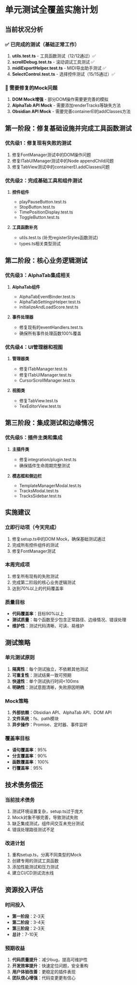 # 单元测试全覆盖实施计划

## 当前状况分析

### ✅ 已完成的测试（基础正常工作）
1. **utils.test.ts** - 工具函数测试（12/12通过）✅
2. **scrollDebug.test.ts** - 滚动调试工具测试 ✅
3. **midiExportHelper.test.ts** - MIDI导出助手测试 ✅
4. **SelectControl.test.ts** - 选择控件测试（15/15通过）✅

### 🔧 需要修复的Mock问题
1. **DOM Mock增强** - 部分DOM操作需要更完善的模拟
2. **AlphaTab API Mock** - 需要添加renderTracks等缺失方法
3. **Obsidian API Mock** - 需要完善containerEl的addClasses方法

## 第一阶段：修复基础设施并完成工具函数测试

### 优先级1：修复现有失败的测试
1. 修复FontManager测试中的DOM操作问题
2. 修复ITabUIManager测试中的Node appendChild问题  
3. 修复TabView测试中的containerEl.addClasses问题

### 优先级2：完成基础工具和组件测试
1. **控件组件**
   - playPauseButton.test.ts
   - StopButton.test.ts  
   - TimePositionDisplay.test.ts
   - ToggleButton.test.ts

2. **工具函数补充**
   - utils.test.ts (补充registerStyles函数测试)
   - types.ts相关类型测试

## 第二阶段：核心业务逻辑测试

### 优先级3：AlphaTab集成相关
1. **AlphaTab组件**
   - AlphaTabEventBinder.test.ts
   - AlphaTabSettingsHelper.test.ts
   - initializeAndLoadScore.test.ts

2. **事件处理器**
   - 修复现有的eventHandlers.test.ts
   - 确保所有事件处理函数100%覆盖

### 优先级4：UI管理器和视图
1. **管理器类**
   - 修复ITabManager.test.ts
   - 修复ITabUIManager.test.ts
   - CursorScrollManager.test.ts

2. **视图类**
   - 修复TabView.test.ts
   - TexEditorView.test.ts

## 第三阶段：集成测试和边缘情况

### 优先级5：插件主类和集成
1. **主插件类**
   - 修复integration/plugin.test.ts
   - 确保插件生命周期完整测试

2. **模态框和侧边栏**
   - TemplateManagerModal.test.ts
   - TracksModal.test.ts
   - TracksSidebar.test.ts

## 实施建议

### 立即行动项（今天完成）
1. 修复setup.ts中的DOM Mock，确保基础测试通过
2. 完成所有控件组件的测试
3. 修复FontManager测试

### 本周完成项
1. 修复所有现有的失败测试
2. 完成第二阶段的核心业务逻辑测试
3. 达到70%以上的代码覆盖率

### 质量目标
- **代码覆盖率**：目标90%以上
- **测试质量**：每个函数至少包含正常路径、边缘情况、错误处理
- **维护性**：测试代码清晰、可读、易维护

## 测试策略

### 单元测试原则
1. **隔离性**：每个测试独立，不依赖其他测试
2. **可重复性**：测试结果一致可预期
3. **快速性**：单个测试执行时间<100ms
4. **明确性**：测试意图清晰，失败原因明确

### Mock策略
1. **外部依赖**：Obsidian API、AlphaTab API、DOM API
2. **文件系统**：fs、path模块
3. **异步操作**：Promise、定时器、事件监听

### 覆盖率目标
- **语句覆盖率**：95%
- **分支覆盖率**：90%
- **函数覆盖率**：100%
- **行覆盖率**：95%

## 技术债务偿还

### 当前技术债务
1. 测试环境设置复杂，setup.ts过于庞大
2. Mock对象不够完善，导致测试失败
3. 缺乏集成测试，组件间交互未充分测试
4. 错误处理路径测试不足

### 改进计划
1. 重构setup.ts，分离不同类型的Mock
2. 创建专用的测试工具函数
3. 添加性能测试和压力测试
4. 建立CI/CD测试流水线

## 资源投入评估

### 时间投入
- **第一阶段**：2-3天
- **第二阶段**：3-4天  
- **第三阶段**：2-3天
- **总计**：7-10天

### 预期收益
1. **代码质量提升**：减少bug，提高可维护性
2. **开发效率提升**：快速定位问题，安全重构
3. **用户体验改善**：更稳定的插件表现
4. **团队信心增强**：代码变更更有信心
